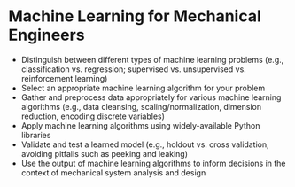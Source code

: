 # Machine Learning for Mechanical Engineers

- Distinguish between different types of machine learning problems (e.g., classification vs. regression; supervised vs. unsupervised vs. reinforcement learning)
- Select an appropriate machine learning algorithm for your problem
- Gather and preprocess data appropriately for various machine learning algorithms (e.g., data cleansing, scaling/normalization, dimension reduction, encoding discrete variables)
- Apply machine learning algorithms using widely-available Python libraries 
- Validate and test a learned model (e.g., holdout vs. cross validation, avoiding pitfalls such as peeking and leaking)
- Use the output of machine learning algorithms to inform decisions in the context of mechanical system analysis and design
